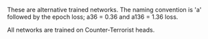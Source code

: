 These are alternative trained networks. The naming convention is 'a' followed by the epoch loss; a36 = 0.36 and a136 = 1.36 loss.

All networks are trained on Counter-Terrorist heads.
